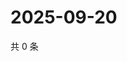 # 2025-09-20

共 0 条

<!-- BEGIN ZHIHUQUESTIONS -->
<!-- 最后更新时间 Sat Sep 20 2025 06:10:33 GMT+0800 (China Standard Time) -->

<!-- END ZHIHUQUESTIONS -->
